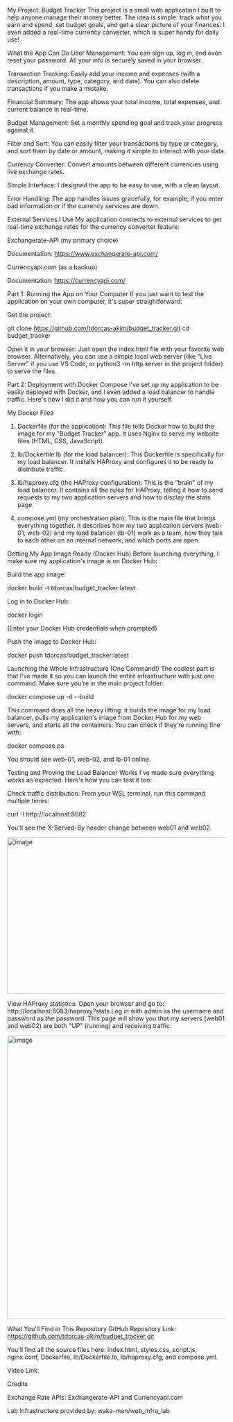 My Project: Budget Tracker
This project is a small web application I built to help anyone manage their money better. The idea is simple: track what you earn and spend, set budget goals, and get a clear picture of your finances. I even added a real-time currency converter, which is super handy for daily use!

What the App Can Do
User Management: You can sign up, log in, and even reset your password. All your info is securely saved in your browser.

Transaction Tracking: Easily add your income and expenses (with a description, amount, type, category, and date). You can also delete transactions if you make a mistake.

Financial Summary: The app shows your total income, total expenses, and current balance in real-time.

Budget Management: Set a monthly spending goal and track your progress against it.

Filter and Sort: You can easily filter your transactions by type or category, and sort them by date or amount, making it simple to interact with your data.

Currency Converter: Convert amounts between different currencies using live exchange rates.

Simple Interface: I designed the app to be easy to use, with a clean layout.

Error Handling: The app handles issues gracefully, for example, if you enter bad information or if the currency services are down.

External Services I Use
My application connects to external services to get real-time exchange rates for the currency converter feature:

Exchangerate-API (my primary choice)

Documentation: https://www.exchangerate-api.com/

Currencyapi.com (as a backup)

Documentation: https://currencyapi.com/

Part 1: Running the App on Your Computer
If you just want to test the application on your own computer, it's super straightforward:

Get the project:

git clone https://github.com/tdorcas-akim/budget_tracker.git
cd budget_tracker

Open it in your browser:
Just open the index.html file with your favorite web browser.
Alternatively, you can use a simple local web server (like "Live Server" if you use VS Code, or python3 -m http.server in the project folder) to serve the files.

Part 2: Deployment with Docker Compose
I've set up my application to be easily deployed with Docker, and I even added a load balancer to handle traffic. Here's how I did it and how you can run it yourself.

My Docker Files
1. Dockerfile (for the application): This file tells Docker how to build the image for my "Budget Tracker" app. It uses Nginx to serve my website files (HTML, CSS, JavaScript).

2. lb/Dockerfile.lb (for the load balancer): This Dockerfile is specifically for my load balancer. It installs HAProxy and configures it to be ready to distribute traffic.

3. lb/haproxy.cfg (the HAProxy configuration): This is the "brain" of my load balancer. It contains all the rules for HAProxy, telling it how to send requests to my two application servers and how to display the stats page.

4. compose.yml (my orchestration plan): This is the main file that brings everything together. It describes how my two application servers (web-01, web-02) and my load balancer (lb-01) work as a team, how they talk to each other on an internal network, and which ports are open.

Getting My App Image Ready (Docker Hub)
Before launching everything, I make sure my application's image is on Docker Hub:

Build the app image:

docker build -t tdorcas/budget_tracker:latest .

Log in to Docker Hub:

docker login

(Enter your Docker Hub credentials when prompted)

Push the image to Docker Hub:

docker push tdorcas/budget_tracker:latest

Launching the Whole Infrastructure (One Command!)
The coolest part is that I've made it so you can launch the entire infrastructure with just one command. Make sure you're in the main project folder:

docker compose up -d --build

This command does all the heavy lifting: it builds the image for my load balancer, pulls my application's image from Docker Hub for my web servers, and starts all the containers. You can check if they're running fine with:

docker compose ps

You should see web-01, web-02, and lb-01 online.

Testing and Proving the Load Balancer Works
I've made sure everything works as expected. Here's how you can test it too:

Check traffic distribution:
From your WSL terminal, run this command multiple times:

curl -I http://localhost:8082

You'll see the X-Served-By header change between web01 and web02. 

<img width="1166" height="361" alt="image" src="https://github.com/user-attachments/assets/c1921283-1fbe-4408-89e6-cf515e5f9e4a" />


View HAProxy statistics:
Open your browser and go to: http://localhost:8083/haproxy?stats
Log in with admin as the username and password as the password.
This page will show you that my servers (web01 and web02) are both "UP" (running) and receiving traffic. 

<img width="1355" height="654" alt="image" src="https://github.com/user-attachments/assets/8479b973-120a-49d9-83ec-b2a627eef795" />


What You'll Find in This Repository 
GitHub Repository Link: https://github.com/tdorcas-akim/budget_tracker.git

You'll find all the source files here: index.html, styles.css, script.js, nginx.conf, Dockerfile, lb/Dockerfile.lb, lb/haproxy.cfg, and compose.yml. 

Video Link: 



Credits

Exchange Rate APIs: Exchangerate-API and Currencyapi.com

Lab Infrastructure provided by: waka-man/web_infra_lab
